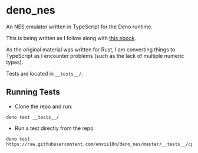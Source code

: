 # deno_nes

An NES emulator written in TypeScript for the Deno runtime.

This is being written as I follow along with [this ebook](https://bugzmanov.github.io/nes_ebook).

As the original material was written for Rust, I am converting things to TypeScript as I encounter problems (such as the lack of multiple numeric types).

Tests are located in `__tests__/`.

## Running Tests

 - Clone the repo and run:
 ```
 deno test __tests__/
 ```
 - Run a test directly from the repo:
 ```
 deno test https://raw.githubusercontent.com/envis10n/deno_nes/master/__tests__/cpu.test.ts
 ```